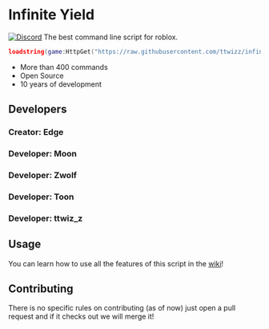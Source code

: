 # Infinite Yield 
[![Discord](https://media.discordapp.net/attachments/338403017894395905/668536741942263808/Discord-Logo-Color.png)](https://discord.gg/dYHag43eeU)
The best command line script for roblox.

```lua
loadstring(game:HttpGet("https://raw.githubusercontent.com/ttwizz/infiniteyield/master/source.lua", true))()
```

 - More than 400 commands
 - Open Source
 - 10 years of development

## Developers
### Creator: Edge

### Developer: Moon
### Developer: Zwolf
### Developer: Toon
### Developer: ttwiz_z


## Usage
You can learn how to use all the features of this script in the [wiki](https://github.com/EdgeIY/infiniteyield/wiki)!

## Contributing
There is no specific rules on contributing (as of now) just open a pull request and if it checks out we will merge it!
